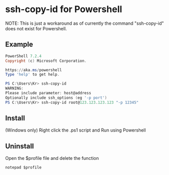 # ssh-copy-id for Powershell
NOTE: This is just a workaround as of currently the command "ssh-copy-id" does not exist for Powershell.

## Example
```powershell
PowerShell 7.2.4
Copyright (c) Microsoft Corporation.

https://aka.ms/powershell
Type 'help' to get help.

PS C:\Users\Kr> ssh-copy-id
WARNING:
Please include parameter: host@address
Optionally include ssh_options (eg '-p port')
PS C:\Users\Kr> ssh-copy-id root@123.123.123.123 "-p 12345"
```

## Install
(Windows only)
Right click the .ps1 script and Run using Powershell

## Uninstall
Open the $profile file and delete the function

```
notepad $profile
```

